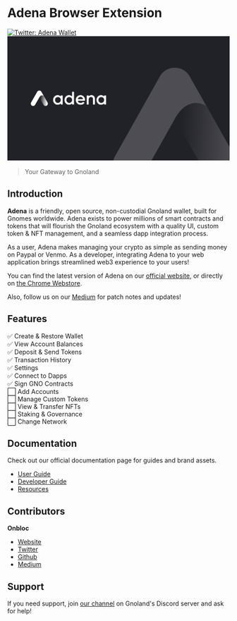 # Adena Browser Extension
[![Twitter: Adena Wallet](https://img.shields.io/twitter/follow/adenaapp?style=social)](https://twitter.com/adenaapp)
![Banner](banner.png)
> Your Gateway to Gnoland

## Introduction
**Adena** is a friendly, open source, non-custodial Gnoland wallet, built for Gnomes worldwide. Adena exists to power millions of smart contracts and tokens that will flourish the Gnoland ecosystem with a quality UI, custom token & NFT management, and a seamless dapp integration process.

As a user, Adena makes managing your crypto as simple as sending money on Paypal or Venmo. As a developer, integrating Adena to your web application brings streamlined web3 experience to your users!

You can find the latest version of Adena on our [official website](https://adena.app/), or directly on [the Chrome Webstore](https://chrome.google.com/webstore/detail/adena/oefglhbffgfkcpboeackfgdagmlnihnh).

Also, follow us on our [Medium](https://medium.com/@adena.app) for patch notes and updates!

## Features
✅ Create & Restore Wallet <br>
✅ View Account Balances <br>
✅ Deposit & Send Tokens <br>
✅ Transaction History <br>
✅ Settings <br>
✅ Connect to Dapps <br>
✅ Sign GNO Contracts <br>
⬜ Add Accounts <br>
⬜ Manage Custom Tokens <br>
⬜ View & Transfer NFTs <br>
⬜ Staking & Governance <br>
⬜ Change Network<br>

## Documentation
Check out our official documentation page for guides and brand assets.
- ️[User Guide](https://docs.adena.app/user-guide)
- [Developer Guide](https://docs.adena.app/integrations/)
- [Resources](https://docs.adena.app/resources/)

## Contributors
**Onbloc**
- [Website](https://onbloc.xyz)
- [Twitter](https://mobile.twitter.com/onblocxyz)
- [Github](https://github.com/onbloc)
- [Medium](https://medium.com/onbloc)

## Support
If you need support, join [our channel](https://discord.gg/6eTSyZ3569) on Gnoland's Discord server and ask for help!
